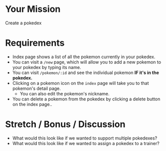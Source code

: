 # Your Mission

Create a pokedex

# Requirements

- Index page shows a list of all the pokemon currently in your pokedex.
- You can visit a `/new` page, which will allow you to add a new pokemon to your pokedex by typing its name.
- You can visit `/pokemon/:id` and see the individual pokemon **IF it's in the pokedex.**
- Clicking on a pokemon icon on the `index` page will take you to that pokemon's detail page.
  - You can also edit the pokemon's nickname.
- You can delete a pokemon from the pokedex by clicking a delete button on the index page..

# Stretch / Bonus / Discussion

- What would this look like if we wanted to support multiple pokedexes?
- What would this look like if we wanted to assign a pokedex to a trainer?
